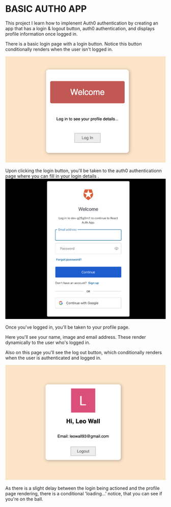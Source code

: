 # BASIC AUTH0 APP   

This project I learn how to implenent  Auth0 authentication by creating an app that has a login & logout button, auth0 authentication, and displays profile information once logged in.

There is a basic login page with a login button. Notice this button conditionally renders when the user isn't logged in.

![coverImage](images/coverImage.png)

Upon clicking the login button, you'll be taken to the auth0 authenticationn page where you can fill in your login details
.
![authentication page](images/Auth0.png)

Once you've logged in, you'll be taken to your profile page.

Here you'll see your name, image and email address. These render dynamically to the user who's logged in.

Also on this page you'll see the log out button, which conditionally renders when the user is authenticated and logged in.

![profile page](images/profile.png)

As there is a slight delay between the login being actioned and the profile page rendering, there is a conditional 'loading...' notice, that you can see if you're on the ball.

